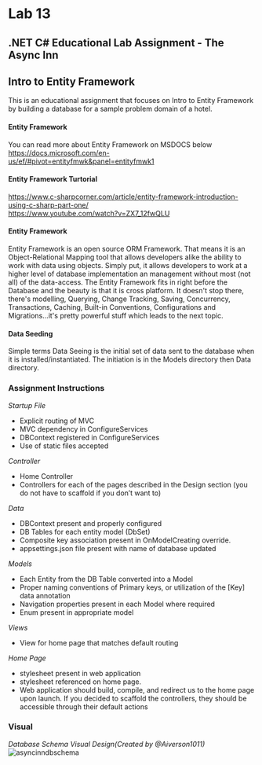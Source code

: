 # Lab 13
## .NET C# Educational Lab Assignment - The Async Inn

## Intro to Entity Framework
This is an educational assignment that focuses on Intro to Entity Framework by building a database for a sample problem domain of a hotel.</br>

#### Entity Framework
You can read more about Entity Framework on MSDOCS below </br>
https://docs.microsoft.com/en-us/ef/#pivot=entityfmwk&panel=entityfmwk1</br>

#### Entity Framework Turtorial
https://www.c-sharpcorner.com/article/entity-framework-introduction-using-c-sharp-part-one/</br>
https://www.youtube.com/watch?v=ZX7_12fwQLU</br>

#### Entity Framework
Entity Framework is an open source ORM Framework. That means it is an Object-Relational Mapping tool that allows developers alike the ability to work with data using objects. Simply put, it allows developers to work at a higher level of database implementation an management without most (not all) of the data-access. The Entity Framework fits in right before the Database and the beauty is that it is cross platform. It doesn't stop there, there's modelling, Querying, Change Tracking, Saving, Concurrency, Transactions, Caching, Built-in Conventions, Configurations and Migrations...it's pretty powerful stuff which leads to the next topic.

#### Data Seeding
Simple terms Data Seeing is the initial set of data sent to the database when it is installed/instantiated. The initiation is in the Models directory then Data directory.


### Assignment Instructions
_Startup File_
* Explicit routing of MVC
* MVC dependency in ConfigureServices
* DBContext registered in ConfigureServices
* Use of static files accepted

_Controller_
* Home Controller
* Controllers for each of the pages described in the Design section (you do not have to scaffold if you don’t want to)

_Data_
* DBContext present and properly configured
* DB Tables for each entity model (DbSet<T>)
* Composite key association present in OnModelCreating override.
* appsettings.json file present with name of database updated

_Models_
* Each Entity from the DB Table converted into a Model
* Proper naming conventions of Primary keys, or utilization of the [Key] data annotation
* Navigation properties present in each Model where required
* Enum present in appropriate model

_Views_
* View for home page that matches default routing

_Home Page_
* stylesheet present in web application
* stylesheet referenced on home page.
* Web application should build, compile, and redirect us to the home page upon launch. If you decided to scaffold the controllers, they should be accessible through their default actions

### Visual
_Database Schema Visual Design(Created by @Aiverson1011)_ 
![asyncinndbschema](https://user-images.githubusercontent.com/39015829/47542663-425d4100-d893-11e8-97ec-e747d1ef239f.jpg)
